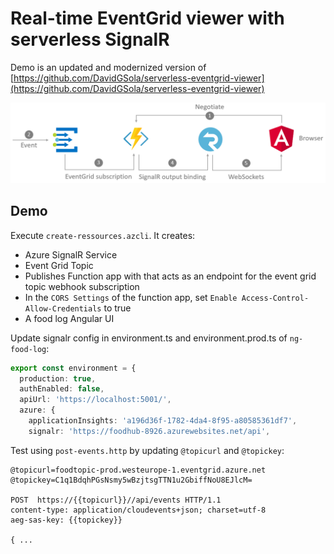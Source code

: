 # Real-time EventGrid viewer with serverless SignalR

Demo is an updated and modernized version of [https://github.com/DavidGSola/serverless-eventgrid-viewer](https://github.com/DavidGSola/serverless-eventgrid-viewer)

![architecture](_images/architecture.png)

## Demo

Execute `create-ressources.azcli`. It creates:

- Azure SignalR Service
- Event Grid Topic
- Publishes Function app with that acts as an endpoint for the event grid topic webhook subscription
- In the `CORS Settings` of the function app, set `Enable Access-Control-Allow-Credentials` to true
- A food log Angular UI

Update signalr config in environment.ts and environment.prod.ts of `ng-food-log`:

```typescript
export const environment = {
  production: true,
  authEnabled: false,
  apiUrl: 'https://localhost:5001/',
  azure: {
    applicationInsights: 'a196d36f-1782-4da4-8f95-a80585361df7',
    signalr: 'https://foodhub-8926.azurewebsites.net/api',
```

Test using `post-events.http` by updating `@topicurl` and `@topickey`:

```
@topicurl=foodtopic-prod.westeurope-1.eventgrid.azure.net
@topickey=C1q1BdqhPGsNsmy5wBzjtsgTTN1u2GbiffNoU8EJlcM=

POST  https://{{topicurl}}//api/events HTTP/1.1
content-type: application/cloudevents+json; charset=utf-8
aeg-sas-key: {{topickey}}

{ ...
```